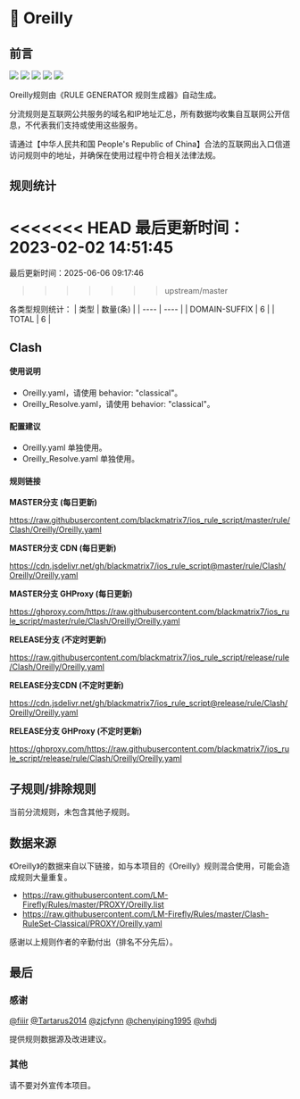 # 🧸 Oreilly

## 前言

![](https://shields.io/badge/-移除重复规则-ff69b4) ![](https://shields.io/badge/-DOMAIN与DOMAIN--SUFFIX合并-green) ![](https://shields.io/badge/-DOMAIN--SUFFIX间合并-critical) ![](https://shields.io/badge/-DOMAIN--SUFFIX与DOMAIN--KEYWORD合并-blue) ![](https://shields.io/badge/-IP--CIDR(6)合并-blueviolet) 

Oreilly规则由《RULE GENERATOR 规则生成器》自动生成。

分流规则是互联网公共服务的域名和IP地址汇总，所有数据均收集自互联网公开信息，不代表我们支持或使用这些服务。

请通过【中华人民共和国 People's Republic of China】合法的互联网出入口信道访问规则中的地址，并确保在使用过程中符合相关法律法规。

## 规则统计

<<<<<<< HEAD
最后更新时间：2023-02-02 14:51:45
=======
最后更新时间：2025-06-06 09:17:46
>>>>>>> upstream/master

各类型规则统计：
| 类型 | 数量(条)  | 
| ---- | ----  |
| DOMAIN-SUFFIX | 6  | 
| TOTAL | 6  | 


## Clash 

#### 使用说明
- Oreilly.yaml，请使用 behavior: "classical"。
- Oreilly_Resolve.yaml，请使用 behavior: "classical"。

#### 配置建议
- Oreilly.yaml 单独使用。
- Oreilly_Resolve.yaml 单独使用。

#### 规则链接
**MASTER分支 (每日更新)**

https://raw.githubusercontent.com/blackmatrix7/ios_rule_script/master/rule/Clash/Oreilly/Oreilly.yaml

**MASTER分支 CDN (每日更新)**

https://cdn.jsdelivr.net/gh/blackmatrix7/ios_rule_script@master/rule/Clash/Oreilly/Oreilly.yaml

**MASTER分支 GHProxy (每日更新)**

https://ghproxy.com/https://raw.githubusercontent.com/blackmatrix7/ios_rule_script/master/rule/Clash/Oreilly/Oreilly.yaml

**RELEASE分支 (不定时更新)**

https://raw.githubusercontent.com/blackmatrix7/ios_rule_script/release/rule/Clash/Oreilly/Oreilly.yaml

**RELEASE分支CDN (不定时更新)**

https://cdn.jsdelivr.net/gh/blackmatrix7/ios_rule_script@release/rule/Clash/Oreilly/Oreilly.yaml

**RELEASE分支 GHProxy (不定时更新)**

https://ghproxy.com/https://raw.githubusercontent.com/blackmatrix7/ios_rule_script/release/rule/Clash/Oreilly/Oreilly.yaml

## 子规则/排除规则


当前分流规则，未包含其他子规则。

## 数据来源

《Oreilly》的数据来自以下链接，如与本项目的《Oreilly》规则混合使用，可能会造成规则大量重复。

- https://raw.githubusercontent.com/LM-Firefly/Rules/master/PROXY/Oreilly.list
- https://raw.githubusercontent.com/LM-Firefly/Rules/master/Clash-RuleSet-Classical/PROXY/Oreilly.yaml


感谢以上规则作者的辛勤付出（排名不分先后）。

## 最后

### 感谢

[@fiiir](https://github.com/fiiir) [@Tartarus2014](https://github.com/Tartarus2014) [@zjcfynn](https://github.com/zjcfynn) [@chenyiping1995](https://github.com/chenyiping1995) [@vhdj](https://github.com/vhdj)

提供规则数据源及改进建议。

### 其他

请不要对外宣传本项目。
